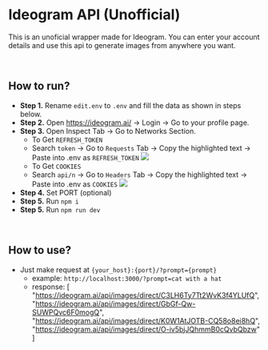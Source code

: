 # Ideogram API (Unofficial)

This is an unoficial wrapper made for Ideogram. You can enter your account details and use this api to generate images from anywhere you want.

<br>

## How to run?
- <b>Step 1.</b> Rename `edit.env` to `.env` and fill the data as shown in steps below.
- <b>Step 2.</b>  Open https://ideogram.ai/ -> Login -> Go to your profile page.
- <b>Step 3.</b> Open Inspect Tab -> Go to Networks Section.
  -  To Get `REFRESH_TOKEN` 
  -  Search `token` -> Go to `Requests` Tab -> Copy the highlighted text -> Paste into .env as `REFRESH_TOKEN`
   ![](https://images2.imgbox.com/ea/75/3lNlkjJT_o.png)  
  - To Get `COOKIES`
  - Search `api/n` -> Go to `Headers` Tab -> Copy the highlighted text -> Paste into .env as `COOKIES`
   ![](https://images2.imgbox.com/e3/0b/TwXJl6tj_o.png)
- <b>Step 4.</b> Set PORT (optional) 
- <b>Step 5.</b> Run `npm i` 
- <b>Step 5.</b> Run `npm run dev` 

<br>

## How to use?
- Just make request at `{your_host}:{port}/?prompt={prompt}`
  - example: `http://localhost:3000/?prompt=cat with a hat`
  - response:  [
    <br>"https://ideogram.ai/api/images/direct/C3LH6Ty7Tt2WvK3f4YLUfQ",
    <br>"https://ideogram.ai/api/images/direct/GbGf-Qw-SUWPQvc6F0mogQ",
    <br>"https://ideogram.ai/api/images/direct/K0W1AtJOTB-CQ58o8ei8hQ",
    <br>"https://ideogram.ai/api/images/direct/O-iv5bjJQhmmB0cQvbQbzw"
  <br>]
<br>


